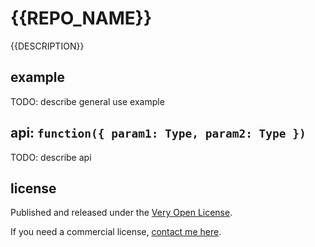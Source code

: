 # {{REPO_NAME}}

{{DESCRIPTION}}

## example

TODO: describe general use example

## api: `function({ param1: Type, param2: Type })`

TODO: describe api

## license

Published and released under the [Very Open License](http://veryopenlicense.com).

If you need a commercial license, [contact me here](https://davistobias.com/license?software={{REPO_NAME}}).
